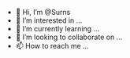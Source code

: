 - 👋 Hi, I’m @Surns
- 👀 I’m interested in ...
- 🌱 I’m currently learning ...
- 💞️ I’m looking to collaborate on ...
- 📫 How to reach me ...

<!---
Surns/Surns is a ✨ special ✨ repository because its `README.md` (this file) appears on your GitHub profile.
You can click the Preview link to take a look at your changes.
--->
